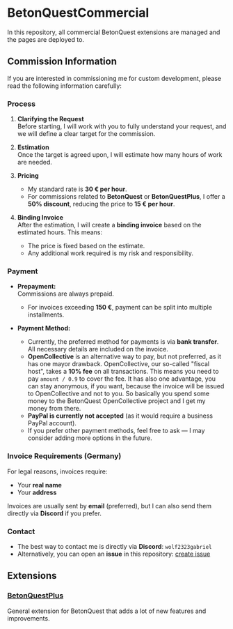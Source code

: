 # BetonQuestCommercial

In this repository, all commercial BetonQuest extensions are managed and the pages are deployed to.

## Commission Information

If you are interested in commissioning me for custom development, please read the following information carefully:

### Process

1. **Clarifying the Request**  
   Before starting, I will work with you to fully understand your request, and we will define a clear target for the commission.

2. **Estimation**  
   Once the target is agreed upon, I will estimate how many hours of work are needed.

3. **Pricing**  
   - My standard rate is **30 € per hour**.  
   - For commissions related to **BetonQuest** or **BetonQuestPlus**, I offer a **50% discount**, reducing the price to **15 € per hour**.

4. **Binding Invoice**  
   After the estimation, I will create a **binding invoice** based on the estimated hours. This means:  
   - The price is fixed based on the estimate.  
   - Any additional work required is my risk and responsibility.

### Payment

- **Prepayment:**  
  Commissions are always prepaid.  
  - For invoices exceeding **150 €**, payment can be split into multiple installments.

- **Payment Method:**  
  - Currently, the preferred method for payments is via **bank transfer**. All necessary details are included on the invoice.
  - **OpenCollective** is an alternative way to pay, but not preferred, as it has one mayor drawback.
    OpenCollective, our so-called "fiscal host", takes a **10% fee** on all transactions.
    This means you need to pay `amount / 0.9` to cover the fee.
    It has also one advantage, you can stay anonymous, if you want,
    because the invoice will be issued to OpenCollective and not to you.
    So basically you spend some money to the BetonQuest OpenCollective project and I get my money from there.
  - **PayPal is currently not accepted** (as it would require a business PayPal account).
  - If you prefer other payment methods, feel free to ask — I may consider adding more options in the future.

### Invoice Requirements (Germany)

For legal reasons, invoices require:
- Your **real name**
- Your **address**

Invoices are usually sent by **email** (preferred), but I can also send them directly via **Discord** if you prefer.

### Contact

- The best way to contact me is directly via **Discord**: `wolf2323gabriel`
- Alternatively, you can open an **issue** in this repository: [create issue](https://github.com/BetonQuest/BetonQuestCommercial/issues/new)


## Extensions

### [BetonQuestPlus](https://docs.betonquest.com/betonquestplus/)

General extension for BetonQuest that adds a lot of new features and improvements.